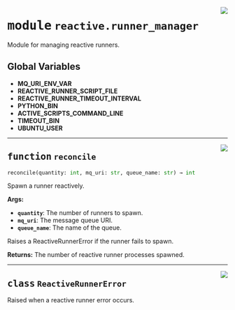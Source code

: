 <!-- markdownlint-disable -->

<a href="../src/reactive/runner_manager.py#L0"><img align="right" style="float:right;" src="https://img.shields.io/badge/-source-cccccc?style=flat-square"></a>

# <kbd>module</kbd> `reactive.runner_manager`
Module for managing reactive runners. 

**Global Variables**
---------------
- **MQ_URI_ENV_VAR**
- **REACTIVE_RUNNER_SCRIPT_FILE**
- **REACTIVE_RUNNER_TIMEOUT_INTERVAL**
- **PYTHON_BIN**
- **ACTIVE_SCRIPTS_COMMAND_LINE**
- **TIMEOUT_BIN**
- **UBUNTU_USER**

---

<a href="../src/reactive/runner_manager.py#L30"><img align="right" style="float:right;" src="https://img.shields.io/badge/-source-cccccc?style=flat-square"></a>

## <kbd>function</kbd> `reconcile`

```python
reconcile(quantity: int, mq_uri: str, queue_name: str) → int
```

Spawn a runner reactively. 



**Args:**
 
 - <b>`quantity`</b>:  The number of runners to spawn. 
 - <b>`mq_uri`</b>:  The message queue URI. 
 - <b>`queue_name`</b>:  The name of the queue. 

Raises a ReactiveRunnerError if the runner fails to spawn. 



**Returns:**
 The number of reactive runner processes spawned. 


---

<a href="../src/reactive/runner_manager.py#L26"><img align="right" style="float:right;" src="https://img.shields.io/badge/-source-cccccc?style=flat-square"></a>

## <kbd>class</kbd> `ReactiveRunnerError`
Raised when a reactive runner error occurs. 





